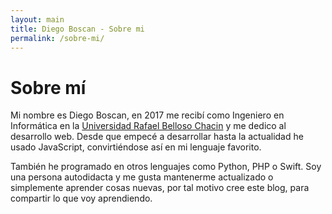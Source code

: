 ```yaml
---
layout: main
title: Diego Boscan - Sobre mi
permalink: /sobre-mi/
---
```


# Sobre mí

Mi nombre es Diego Boscan, en 2017 me recibí como Ingeniero en Informática en la [Universidad Rafael Belloso Chacin](https://www.urbe.edu/estudios/pregrado/ingenieria/informatica.html) y me dedico al desarrollo web. Desde que empecé a desarrollar hasta la actualidad he usado JavaScript, convirtiéndose así en mi lenguaje favorito.

También he programado en otros lenguajes como Python, PHP o Swift. Soy una persona autodidacta y me gusta mantenerme actualizado o simplemente aprender cosas nuevas, por tal motivo cree este blog, para compartir lo que voy aprendiendo.